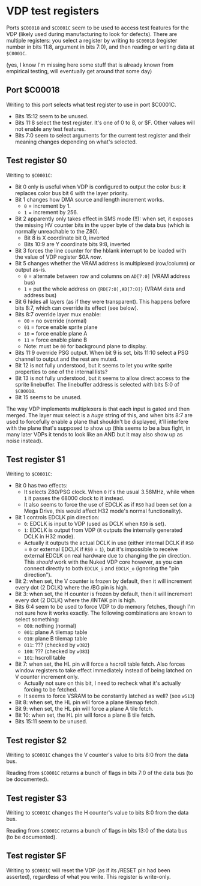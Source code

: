 # VDP test registers

Ports `$C00018` and `$C0001C` seem to be used to access test features for the VDP (likely used during manufacturing to look for defects). There are multiple registers: you select a register by writing to `$C00018` (register number in bits 11:8, argument in bits 7:0), and then reading or writing data at `$C0001C`.

(yes, I know I'm missing here some stuff that is already known from empirical testing, will eventually get around that some day)

## Port $C00018

Writing to this port selects what test register to use in port $C0001C.

- Bits 15:12 seem to be unused.
- Bits 11:8 select the test register. It's one of 0 to 8, or $F. Other values will not enable any test features.
- Bits 7:0 seem to select arguments for the current test register and their meaning changes depending on what's selected.

## Test register $0

Writing to `$C0001C`:

* Bit 0 only is useful when VDP is configured to output the color bus: it replaces color bus bit 6 with the layer priority.
* Bit 1 changes how DMA source and length increment works.
    - `0` = increment by 1.
    - `1` = increment by 256.
* Bit 2 apparently only takes effect in SMS mode (!!): when set, it exposes the missing HV counter bits in the upper byte of the data bus (which is normally unreachable to the Z80).
    - Bit 8 is X coordinate bit 0, inverted
    - Bits 10:9 are Y coordinate bits 9:8, inverted
* Bit 3 forces the line counter for the hblank interrupt to be loaded with the value of VDP register $0A *now*.
* Bit 5 changes whether the VRAM address is multiplexed (row/column) or output as-is.
    - `0` = alternate between row and columns on `AD[7:0]` (VRAM address bus)
    - `1` = put the whole address on `{RD[7:0],AD[7:0]}` (VRAM data and address bus)
* Bit 6 hides all layers (as if they were transparent). This happens before bits 8:7, which can override its effect (see below).
* Bits 8:7 override layer mux enable:
    - `00` = no override (normal)
    - `01` = force enable sprite plane
    - `10` = force enable plane A
    - `11` = force enable plane B
    - Note: must be `00` for background plane to display.
* Bits 11:9 override PSG output. When bit 9 is set, bits 11:10 select a PSG channel to output and the rest are muted.
* Bit 12 is not fully understood, but it seems to let you write sprite properties to one of the internal lists?
* Bit 13 is not fully understood, but it seems to allow direct access to the sprite linebuffer. The linebuffer address is selected with bits 5:0 of `$C00018`.
* Bit 15 seems to be unused.

The way VDP implements multiplexers is that each input is gated and then merged. The layer mux select is a _huge_ string of this, and when bits 8:7 are used to forcefully enable a plane that shouldn't be displayed, it'll interfere with the plane that's supposed to show up (this seems to be a bus fight, in many later VDPs it tends to look like an AND but it may also show up as noise instead).

## Test register $1

Writing to `$C0001C`:

* Bit 0 has two effects:
    - It selects Z80/PSG clock. When `0` it's the usual 3.58MHz, while when `1` it passes the 68000 clock to it instead.
    - It also seems to force the use of EDCLK as if `RS0` had been set (on a Mega Drive, this would affect H32 mode's normal functionality).
* Bit 1 controls EDCLK pin direction:
    - `0`: EDCLK is input to VDP (used as DCLK when `RS0` is set).
    - `1`: EDCLK is output from VDP (it outputs the internally generated DCLK in H32 mode).
    - Actually it outputs the actual DCLK in use (either internal DCLK if `RS0` = `0` or external EDCLK if `RS0` = `1`), but it's impossible to receive external EDCLK on real hardware due to changing the pin direction. This _should_ work with the Nuked VDP core however, as you can connect directly to both `EDCLK_i` and `EDCLK_o` (ignoring the "pin direction").
* Bit 2: when set, the V counter is frozen by default, then it will increment every dot (2 DCLK) where the /BG pin is high.
* Bit 3: when set, the H counter is frozen by default, then it will increment every dot (2 DCLK) where the /INTAK pin is high.
* Bits 6:4 seem to be used to force VDP to do memory fetches, though I'm not sure how it works exactly. The following combinations are known to select something:
  - `000`: nothing (normal)
  - `001`: plane A tilemap table
  - `010`: plane B tilemap table
  - `011`: ??? (checked by `w382`)
  - `100`: ??? (checked by `w383`)
  - `101`: hscroll table
* Bit 7: when set, the HL pin will force a hscroll table fetch. Also forces window registers to take effect immediately instead of being latched on V counter increment only.
    - Actually not sure on this bit, I need to recheck what it's actually forcing to be fetched.
    - It seems to force VSRAM to be constantly latched as well? (see `w513`)
* Bit 8: when set, the HL pin will force a plane tilemap fetch.
* Bit 9: when set, the HL pin will force a plane A tile fetch.
* Bit 10: when set, the HL pin will force a plane B tile fetch.
* Bits 15:11 seem to be unused.

## Test register $2

Writing to `$C0001C` changes the V counter's value to bits 8:0 from the data bus.

Reading from `$C0001C` returns a bunch of flags in bits 7:0 of the data bus (to be documented).

## Test register $3

Writing to `$C0001C` changes the H counter's value to bits 8:0 from the data bus.

Reading from `$C0001C` returns a bunch of flags in bits 13:0 of the data bus (to be documented).

## Test register $F

Writing to `$C0001C` will reset the VDP (as if its /RESET pin had been asserted), regardless of what you write. This register is write-only.
